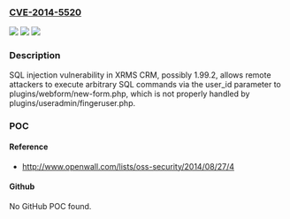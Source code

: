 ### [CVE-2014-5520](https://cve.mitre.org/cgi-bin/cvename.cgi?name=CVE-2014-5520)
![](https://img.shields.io/static/v1?label=Product&message=n%2Fa&color=blue)
![](https://img.shields.io/static/v1?label=Version&message=n%2Fa&color=blue)
![](https://img.shields.io/static/v1?label=Vulnerability&message=n%2Fa&color=brighgreen)

### Description

SQL injection vulnerability in XRMS CRM, possibly 1.99.2, allows remote attackers to execute arbitrary SQL commands via the user_id parameter to plugins/webform/new-form.php, which is not properly handled by plugins/useradmin/fingeruser.php.

### POC

#### Reference
- http://www.openwall.com/lists/oss-security/2014/08/27/4

#### Github
No GitHub POC found.

